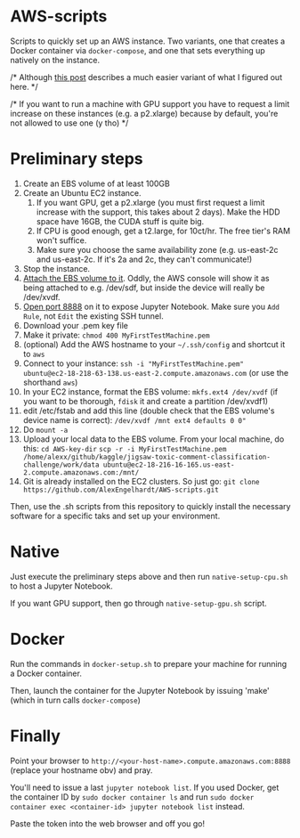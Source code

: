 # AWS-scripts

Scripts to quickly set up an AWS instance. Two variants, one that creates a Docker container via `docker-compose`, and one that sets everything up natively on the instance.

/* Although [this post](https://hackernoon.com/keras-with-gpu-on-amazon-ec2-a-step-by-step-instruction-4f90364e49ac) describes a much easier variant of what I figured out here. */

/* If you want to run a machine with GPU support you have to request a limit increase on these instances (e.g. a p2.xlarge) because by default, you're not allowed to use one (y tho) */

# Preliminary steps

1. Create an EBS volume of at least 100GB
1. Create an Ubuntu EC2 instance.
    1. If you want GPU, get a p2.xlarge (you must first request a limit increase with the support, this takes about 2 days). Make the HDD space have 16GB, the CUDA stuff is quite big.
    2. If CPU is good enough, get a t2.large, for 10ct/hr. The free tier's RAM won't suffice.
	3. Make sure you choose the same availability zone (e.g. us-east-2c and us-east-2c. If it's 2a and 2c, they can't communicate!)
1. Stop the instance.
1. [Attach the EBS volume to it](https://docs.aws.amazon.com/AWSEC2/latest/UserGuide/ebs-attaching-volume.html). Oddly, the AWS console will show it as being attached to e.g. /dev/sdf, but inside the device will really be /dev/xvdf.
2. [Open port 8888](https://stackoverflow.com/questions/17161345/how-to-open-a-web-server-port-on-ec2-instance) on it to expose Jupyter Notebook. Make sure you `Add Rule`, not `Edit` the existing SSH tunnel.
3. Download your .pem key file
4. Make it private: `chmod 400 MyFirstTestMachine.pem`
1. (optional) Add the AWS hostname to your `~/.ssh/config` and shortcut it to `aws`
5. Connect to your instance: `ssh -i "MyFirstTestMachine.pem" ubuntu@ec2-18-218-63-138.us-east-2.compute.amazonaws.com` (or use the shorthand `aws`)
1. In your EC2 instance, format the EBS volume: `mkfs.ext4 /dev/xvdf` (if you want to be thorough, `fdisk` it and create a partition /dev/xvdf1)
1. edit /etc/fstab and add this line (double check that the EBS volume's device name is correct):
    `/dev/xvdf /mnt ext4 defaults 0 0"`
1. Do `mount -a`
2. Upload your local data to the EBS volume. From your local machine, do this:
    `cd AWS-key-dir`
    `scp -r -i MyFirstTestMachine.pem /home/alexx/github/kaggle/jigsaw-toxic-comment-classification-challenge/work/data ubuntu@ec2-18-216-16-165.us-east-2.compute.amazonaws.com:/mnt/`
1. Git is already installed on the EC2 clusters. So just go:
    `git clone https://github.com/AlexEngelhardt/AWS-scripts.git`

Then, use the .sh scripts from this repository to quickly install the necessary software for a specific taks and set up your environment.

# Native

Just execute the preliminary steps above and then run `native-setup-cpu.sh` to host a Jupyter Notebook.

If you want GPU support, then go through  `native-setup-gpu.sh` script.

# Docker

Run the commands in `docker-setup.sh` to prepare your machine for running a Docker container.

Then, launch the container for the Jupyter Notebook by issuing 'make' (which in turn calls `docker-compose`)

# Finally

Point your browser to `http://<your-host-name>.compute.amazonaws.com:8888` (replace your hostname obv) and pray.

You'll need to issue a last `jupyter notebook list`. If you used Docker, get the container ID by `sudo docker container ls` and run `sudo docker container exec <container-id> jupyter notebook list` instead.

Paste the token into the web browser and off you go!


